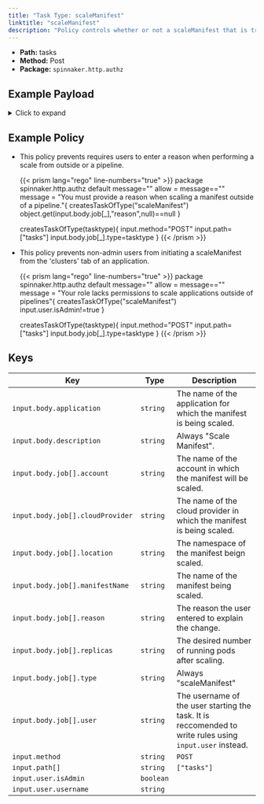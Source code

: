 ```yaml
---
title: "Task Type: scaleManifest"
linktitle: "scaleManifest"
description: "Policy controls whether or not a scaleManifest that is triggered from outside a spinnaker pipeline (e.g. from the ‘Clusters’ tab of an application’s ‘edit’ action) can run."
---
```


- **Path:** tasks
- **Method:** Post
- **Package:** `spinnaker.http.authz`

## Example Payload

<details><summary>Click to expand</summary>

```json
{
  "input": {
    "body": {
      "application": "hostname",
      "description": "Scale manifest",
      "job": [
        {
          "account": "spinnaker",
          "cloudProvider": "kubernetes",
          "location": "staging",
          "manifestName": "deployment hostname",
          "reason": null,
          "replicas": "5",
          "type": "scaleManifest",
          "user": "myUserName"
        }
      ]
    },
    "method": "POST",
    "path": [
      "tasks"
    ],
    "user": {
      "isAdmin": false,
      "roles": [],
      "username": "myUserName"
    }
  }
}
```
</details>

## Example Policy

- This policy prevents requires users to enter a reason when performing a scale from outside or a pipeline.

  {{< prism lang="rego" line-numbers="true" >}}
  package spinnaker.http.authz
  default message=""
  allow = message==""
  message = "You must provide a reason when scaling a manifest outside of a pipeline."{
        createsTaskOfType("scaleManifest")
        object.get(input.body.job[_],"reason",null)==null
  }

  createsTaskOfType(tasktype){
      input.method="POST"
      input.path=["tasks"]
      input.body.job[_].type=tasktype
  }
  {{< /prism >}}

- This policy prevents non-admin users from initiating a scaleManifest from the 'clusters' tab of an application.

  {{< prism lang="rego" line-numbers="true" >}}
  package spinnaker.http.authz
  default message=""
  allow = message==""
  message = "Your role lacks permissions to scale applications outside of pipelines"{
        createsTaskOfType("scaleManifest")
        input.user.isAdmin!=true
  }

  createsTaskOfType(tasktype){
      input.method="POST"
      input.path=["tasks"]
      input.body.job[_].type=tasktype
  }
  {{< /prism >}}

## Keys

| Key                              | Type      | Description                                                                                              |
| -------------------------------- | --------- | -------------------------------------------------------------------------------------------------------- |
| `input.body.application`         | `string`  | The name of the application for which the manifest is being scaled.                                      |
| `input.body.description`         | `string`  | Always "Scale Manifest".                                                                                 |
| `input.body.job[].account`       | `string`  | The name of the account in which the manifest will be scaled.                                            |
| `input.body.job[].cloudProvider` | `string`  | The name of the cloud provider in which the manifest is being scaled.                                    |
| `input.body.job[].location`      | `string`  | The namespace of the manifest beign scaled.                                                              |
| `input.body.job[].manifestName`  | `string`  | The name of the manifest being scaled.                                                                   |
| `input.body.job[].reason`        | `string`  | The reason the user entered to explain the change.                                                       |
| `input.body.job[].replicas`      | `string`  | The desired number of running pods after scaling.                                                        |
| `input.body.job[].type`          | `string`  | Always "scaleManifest"                                                                                   |
| `input.body.job[].user`          | `string`  | The username of the user starting the task. It is reccomended to write rules using `input.user` instead. |
| `input.method`                   | `string`  | `POST`                                                                                                   |
| `input.path[]`                   | `string`  | `["tasks"]`                                                                                              |
| `input.user.isAdmin`             | `boolean` |                                                                                                          |
| `input.user.username`            | `string`  |                                                                                                          |
